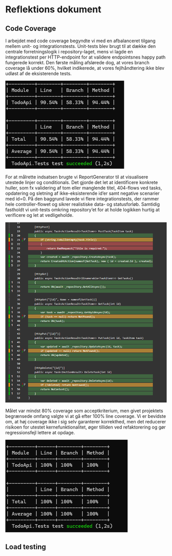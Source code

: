 # Reflektions dokument

## Code Coverage

I arbejdet med code coverage begyndte vi med en afbalanceret tilgang mellem unit- og integrationstests. Unit-tests blev brugt til at dække den centrale forretningslogik i repository-laget, mens vi lagde en integrationstest per HTTP-endpoint for at validere endpointsnes happy path fungerede korrekt. Den første måling afslørede dog, at vores branch coverage lå under 60%, hvilket indikerede, at vores fejlhåndtering ikke blev udløst af de eksisterende tests.

![alt text](./img/code-coverage-1.png)

For at målrette indsatsen brugte vi ReportGenerator til at visualisere utestede linjer og conditionals. Det gjorde det let at identificere konkrete huller, som fx validering af tom eller manglende titel, 404-flows ved tasks, opdatering og sletning af ikke-eksisterende id’er samt negative scenarier med id=0. På den baggrund lavede vi flere integrationstests, der rammer hele controller-flowet og sikrer realistiske data- og statusforløb. Samtidig fastholdt vi unit-tests omkring repository’et for at holde logikken hurtig at verificere og let at vedligeholde.

![alt text](./img/code-coverage-2.png)

Målet var mindst 80% coverage som acceptkriterium, men givet projektets begrænsede omfang valgte vi at gå efter 100% line coverage. Vi er bevidste om, at høj coverage ikke i sig selv garanterer korrekthed, men det reducerer risikoen for utestet kernefunktionalitet, øger tilliden ved refaktorering og gør regressionsfejl lettere at opdage.

![alt text](./img/code-coverage-3.png)

## Load testing
